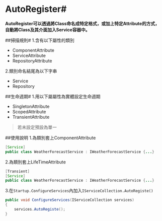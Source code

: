 # AutoRegister#
**AutoRegister可以透過將Class命名成特定格式，或加上特定Attribute的方式，自動將Class及其介面加入Service容器中。**

##掃描規則#
1.含有以下屬性的類別
* ComponentAttribute
* ServiceAttribute
* RepositoryAttribute

2.類別命名結尾為以下字串
* Service
* Repository

##生命週期#
1.用以下屬屬性為實體設定生命週期
* SingletonAttribute
* ScopedAttribute
* TransientAttribute

>若未設定預設為單一

##使用說明
1.為類別套上ComponentAttribute
```Java
[Service]
public class WeatherForecastService : IWeatherForecastService {...}
```
2.為類別套上LifeTimeAttribute
```Java
[Transient]
[Service]
public class WeatherForecastService : IWeatherForecastService {...}
```
3.在`Startup.ConfigureServices`內加入`IServiceCollection.AutoRegiste()`
```Java
public void ConfigureServices(IServiceCollection services)
{
	services.AutoRegiste();
}
```